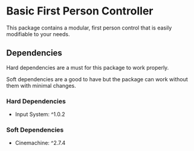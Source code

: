 # Basic First Person Controller

This package contains a modular, first person control that is easily modifiable to your needs.

## Dependencies

Hard dependencies are a must for this package to work properly.

Soft dependencies are a good to have but the package can work without them with minimal changes.

### Hard Dependencies

- Input System: ^1.0.2

### Soft Dependencies

- Cinemachine: ^2.7.4
